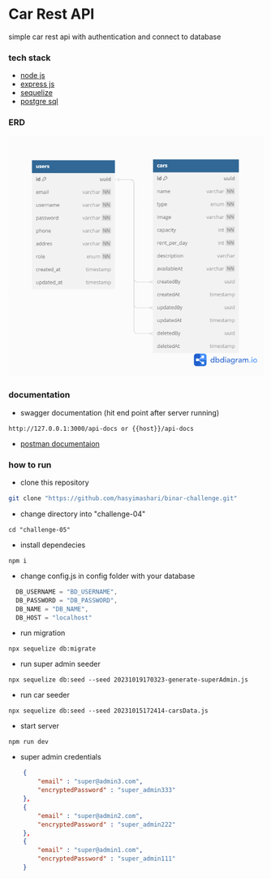 # Car Rest API
simple car rest api with authentication and connect to database

### tech stack
- [node js](https://nodejs.org/en)
- [express js](https://expressjs.com/)
- [sequelize](https://sequelize.org/)
- [postgre sql](https://www.postgresql.org/)

### ERD
![ERD](./db/erd/cars_05_erd.png)

### documentation
- swagger documentation (hit end point after server running)
```
http://127.0.0.1:3000/api-docs or {{host}}/api-docs
```

- [postman documentaion](https://www.postman.com/mhsy/workspace/binar-challenge/collection/29693475-6ab0b6f2-71a0-43b9-bfad-2fd9c8bddf70?action=share&creator=29693475&active-environment=29693475-c420a84d-363f-40db-91a2-cf43882bc787)

### how to run
- clone this repository
```bash
git clone "https://github.com/hasyimashari/binar-challenge.git"
```

- change directory into "challenge-04"
```shell
cd "challenge-05"
```

- install dependecies
```shell
npm i
```

- change config.js in config folder with your database
```javascript
  DB_USERNAME = "BD_USERNAME",
  DB_PASSWORD = "DB_PASSWORD",
  DB_NAME = "DB_NAME",
  DB_HOST = "localhost"
```

- run migration
```shell
npx sequelize db:migrate
```

- run super admin seeder
```shell
npx sequelize db:seed --seed 20231019170323-generate-superAdmin.js
```

- run car seeder
```shell
npx sequelize db:seed --seed 20231015172414-carsData.js
```

- start server
```shell
npm run dev
```

- super admin credentials
```json
    {
        "email" : "super@admin3.com",
        "encryptedPassword" : "super_admin333"
    },
    {
        "email" : "super@admin2.com",
        "encryptedPassword" : "super_admin222"
    },
    {
        "email" : "super@admin1.com",
        "encryptedPassword" : "super_admin111"
    }
```

